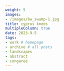 ```yaml
---
weight: 5
images:
- /images/bw_swamp-1.jpg
title: cyprus knees
multipleColumn: true
date: 2023-9-5
tags:
- work # homepage
- archive # all posts
- landscapes
- abstract
- congaree
---
```



